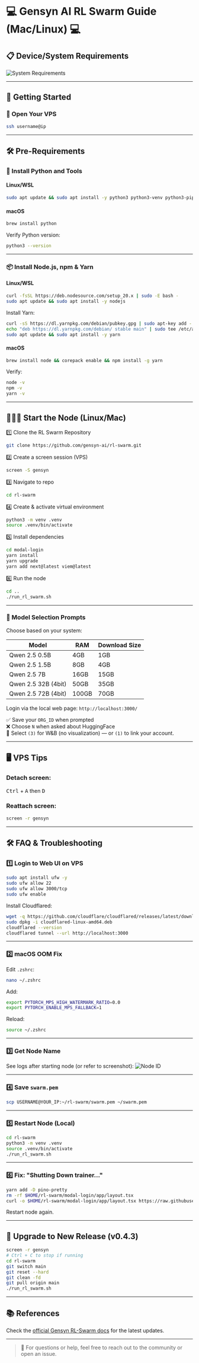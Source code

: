 # 💻 Gensyn AI RL Swarm Guide (Mac/Linux) 💻

## 📋 Device/System Requirements
![System Requirements](https://github.com/user-attachments/assets/4fbf23bb-846c-4def-be24-157c51fa0b4e)

---

## 🚀 Getting Started

### 🔐 Open Your VPS
```bash
ssh username@ip
```

---

## 🛠 Pre-Requirements

### 🐍 Install Python and Tools

#### Linux/WSL
```bash
sudo apt update && sudo apt install -y python3 python3-venv python3-pip curl wget screen git lsof
```

#### macOS
```bash
brew install python
```

Verify Python version:
```bash
python3 --version
```

---

### 📦 Install Node.js, npm & Yarn

#### Linux/WSL
```bash
curl -fsSL https://deb.nodesource.com/setup_20.x | sudo -E bash -
sudo apt update && sudo apt install -y nodejs
```

Install Yarn:
```bash
curl -sS https://dl.yarnpkg.com/debian/pubkey.gpg | sudo apt-key add -
echo "deb https://dl.yarnpkg.com/debian/ stable main" | sudo tee /etc/apt/sources.list.d/yarn.list > /dev/null
sudo apt update && sudo apt install -y yarn
```

#### macOS
```bash
brew install node && corepack enable && npm install -g yarn
```

Verify:
```bash
node -v
npm -v
yarn -v
```

---

## 👨🏻‍💻 Start the Node (Linux/Mac)

1️⃣ Clone the RL Swarm Repository
```bash
git clone https://github.com/gensyn-ai/rl-swarm.git
```

2️⃣ Create a screen session (VPS)
```bash
screen -S gensyn
```

3️⃣ Navigate to repo
```bash
cd rl-swarm
```

4️⃣ Create & activate virtual environment
```bash
python3 -m venv .venv
source .venv/bin/activate
```

5️⃣ Install dependencies
```bash
cd modal-login
yarn install
yarn upgrade
yarn add next@latest viem@latest
```

6️⃣ Run the node
```bash
cd ..
./run_rl_swarm.sh
```

---

### 🧠 Model Selection Prompts

Choose based on your system:

| Model | RAM | Download Size |
|-------|-----|----------------|
| Qwen 2.5 0.5B | 4GB | 1GB |
| Qwen 2.5 1.5B | 8GB | 4GB |
| Qwen 2.5 7B | 16GB | 15GB |
| Qwen 2.5 32B (4bit) | 50GB | 35GB |
| Qwen 2.5 72B (4bit) | 100GB | 70GB |

Login via the local web page: `http://localhost:3000/`

✅ Save your `ORG_ID` when prompted  
❌ Choose `N` when asked about HuggingFace  
🔢 Select `(3)` for W&B (no visualization) — or `(1)` to link your account.

---

## 🖥 VPS Tips

### Detach screen:
<kbd>Ctrl</kbd> + <kbd>A</kbd> then <kbd>D</kbd>

### Reattach screen:
```bash
screen -r gensyn
```

---

## 🛠 FAQ & Troubleshooting

### 1️⃣ Login to Web UI on VPS
```bash
sudo apt install ufw -y
sudo ufw allow 22
sudo ufw allow 3000/tcp
sudo ufw enable
```

Install Cloudflared:
```bash
wget -q https://github.com/cloudflare/cloudflared/releases/latest/download/cloudflared-linux-amd64.deb
sudo dpkg -i cloudflared-linux-amd64.deb
cloudflared --version
cloudflared tunnel --url http://localhost:3000
```

---

### 2️⃣ macOS OOM Fix

Edit `.zshrc`:
```bash
nano ~/.zshrc
```

Add:
```bash
export PYTORCH_MPS_HIGH_WATERMARK_RATIO=0.0
export PYTORCH_ENABLE_MPS_FALLBACK=1
```

Reload:
```bash
source ~/.zshrc
```

---

### 3️⃣ Get Node Name

See logs after starting node (or refer to screenshot):
![Node ID](https://github.com/user-attachments/assets/728c6401-75c8-43b4-973c-e9d515c4b453)

---

### 4️⃣ Save `swarm.pem`

```bash
scp USERNAME@YOUR_IP:~/rl-swarm/swarm.pem ~/swarm.pem
```

---

### 5️⃣ Restart Node (Local)

```bash
cd rl-swarm
python3 -m venv .venv
source .venv/bin/activate
./run_rl_swarm.sh
```

---

### 6️⃣ Fix: "Shutting Down trainer..."

```bash
yarn add -D pino-pretty
rm -rf $HOME/rl-swarm/modal-login/app/layout.tsx
curl -o $HOME/rl-swarm/modal-login/app/layout.tsx https://raw.githubusercontent.com/Mayankgg01/Gensyn-ai-Rl-Swarm_Guide/main/rl-swarm/modal-login/app/layout.tsx
```

Restart node again.

---

## 🔄 Upgrade to New Release (v0.4.3)

```bash
screen -r gensyn
# Ctrl + C to stop if running
cd rl-swarm
git switch main
git reset --hard
git clean -fd
git pull origin main
./run_rl_swarm.sh
```

---

## 📚 References

Check the [official Gensyn RL-Swarm docs](https://github.com/gensyn-ai/rl-swarm) for the latest updates.

---

> 💬 For questions or help, feel free to reach out to the community or open an issue.
